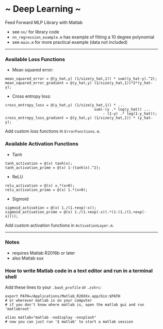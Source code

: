 # ~ Deep Learning ~
Feed Forward MLP Library with Matlab

* see `nn/` for library code
* `nn_regression_example.m` has example of fitting a 10 degree polynomial
* see `main.m` for more practical example (data not included)

---

### Available Loss Functions
* Mean squared error: 
```
mean_squared_error = @(y_hat,y) (1/size(y_hat,1)) * sum((y_hat-y).^2);
mean_squared_error_gradient = @(y_hat,y) (1/size(y_hat,1))*2*(y_hat-y);
```

* Cross entropy loss: 
```
cross_entropy_loss = @(y_hat,y) (1/size(y_hat,1)) * ...
                                         sum(-(y .* log(y_hat)) ...
                                             - (1-y) .* log(1-y_hat));
cross_entropy_loss_gradient = @(y_hat,y) (1/size(y_hat,1)) * (y_hat-y);
```

Add custom loss functions in `ErrorFunctions.m`.

### Available Activation Functions
* Tanh
```
tanh_activation = @(x) tanh(x);
tanh_activation_prime = @(x) 1-(tanh(x).^2);
```
* ReLU
```
relu_activation = @(x) x.*(x>0);
relu_activation_prime = @(x) 1.*(x>0);
```
* Sigmoid
```
sigmoid_activation = @(x) 1./(1.+exp(-x));
sigmoid_activation_prime = @(x) 1./(1.+exp(-x)).*(1-(1./(1.+exp(-x))));
```

Add custom activation functions in `ActivationLayer.m`.

---

### Notes
* requires Matlab R2016b or later
* also Matlab sux

### How to write Matlab code in a text editor and run in a terminal shell

Add these lines to your `.bash_profile` or `.zshrc`:
```
export PATH=/Applications/Matlab_R20XXx.app/bin:$PATH
# or wherever matlab is on your computer
# if you don't know where matlab is, open the matlab gui and run 'matlabroot'

alias matlab="matlab -nodisplay -nosplash"
# now you can just run '$ matlab' to start a matlab session
```